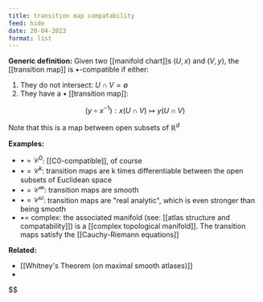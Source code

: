 ```yaml
---
title: transition map compatability
feed: hide
date: 20-04-2023
format: list
---
```



**Generic definition:**
Given two [[manifold chart]]s $(U,x)$ and $(V,y)$, the [[transition map]] is $\bullet$-compatible if either:
1. They do not intersect: $U\cap V = \emptyset$
2. They have a $\bullet$ [[transition map]]: 

$$(y\circ x^{-1}): x(U\cap V)\mapsto y(U\cap V)$$


Note that this is a map between open subsets of $\mathbb R^d$

**Examples:**
- $\bullet=\mathcal C^0$: [[C0-compatible]], of course
- $\bullet=\mathcal C^k$: transition maps are k times differentiable between the open subsets of Euclidean space
- $\bullet=\mathcal C^\infty$: transition maps are smooth
- $\bullet=\mathcal C^\omega$: transition maps are "real analytic", which is even stronger than being smooth
- $\bullet=$ complex: the associated manifold (see: [[atlas structure and compatability]]) is a [[complex topological manifold]]. The transition maps satisfy the [[Cauchy-Riemann equations]]

**Related:**
- [[Whitney's Theorem (on maximal smooth atlases)]]
- 

$$